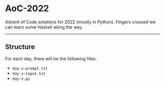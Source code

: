 # AoC-2022

Advent of Code solutions for 2022 (mostly in Python). Fingers crossed we can learn some Haskell along the way.

---

## Structure

For each day, there will be the following files:

- `day-x-prompt.txt`
- `day-x-input.txt`
- `day-x.py`
